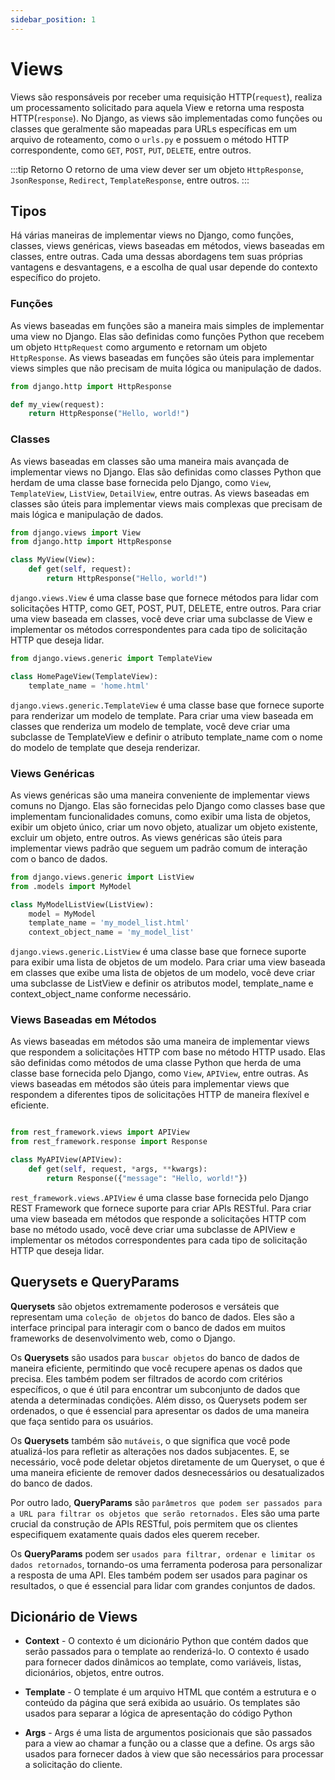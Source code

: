 ```yaml
---
sidebar_position: 1
---
```




# Views

Views são responsáveis por receber uma requisição HTTP(`request`), realiza um processamento solicitado para aquela View e retorna uma resposta HTTP(`response`). No Django, as views são implementadas como funções ou classes que geralmente são mapeadas para URLs específicas em um arquivo de roteamento, como o `urls.py` e possuem o método HTTP correspondente, como `GET`, `POST`, `PUT`, `DELETE`, entre outros.

:::tip Retorno
    O retorno de uma view dever ser um objeto `HttpResponse`, `JsonResponse`, `Redirect`, `TemplateResponse`, entre outros.
:::

## Tipos

Há várias maneiras de implementar views no Django, como funções, classes, views genéricas, views baseadas em métodos, views baseadas em classes, entre outras. Cada uma dessas abordagens tem suas próprias vantagens e desvantagens, e a escolha de qual usar depende do contexto específico do projeto.

### Funções

As views baseadas em funções são a maneira mais simples de implementar uma view no Django. Elas são definidas como funções Python que recebem um objeto `HttpRequest` como argumento e retornam um objeto `HttpResponse`. As views baseadas em funções são úteis para implementar views simples que não precisam de muita lógica ou manipulação de dados.

```python	
from django.http import HttpResponse

def my_view(request):
    return HttpResponse("Hello, world!")
```

### Classes

As views baseadas em classes são uma maneira mais avançada de implementar views no Django. Elas são definidas como classes Python que herdam de uma classe base fornecida pelo Django, como `View`, `TemplateView`, `ListView`, `DetailView`, entre outras. As views baseadas em classes são úteis para implementar views mais complexas que precisam de mais lógica e manipulação de dados.

```python views.py
from django.views import View
from django.http import HttpResponse

class MyView(View):
    def get(self, request):
        return HttpResponse("Hello, world!")
```

`django.views.View` é uma classe base que fornece métodos para lidar com solicitações HTTP, como GET, POST, PUT, DELETE, entre outros. Para criar uma view baseada em classes, você deve criar uma subclasse de View e implementar os métodos correspondentes para cada tipo de solicitação HTTP que deseja lidar.


```python TemplateView.py
from django.views.generic import TemplateView

class HomePageView(TemplateView):
    template_name = 'home.html'
```

`django.views.generic.TemplateView` é uma classe base que fornece suporte para renderizar um modelo de template. Para criar uma view baseada em classes que renderiza um modelo de template, você deve criar uma subclasse de TemplateView e definir o atributo template_name com o nome do modelo de template que deseja renderizar.

### Views Genéricas

As views genéricas são uma maneira conveniente de implementar views comuns no Django. Elas são fornecidas pelo Django como classes base que implementam funcionalidades comuns, como exibir uma lista de objetos, exibir um objeto único, criar um novo objeto, atualizar um objeto existente, excluir um objeto, entre outros. As views genéricas são úteis para implementar views padrão que seguem um padrão comum de interação com o banco de dados.

```python ListView.py
from django.views.generic import ListView
from .models import MyModel

class MyModelListView(ListView):
    model = MyModel
    template_name = 'my_model_list.html'
    context_object_name = 'my_model_list'
```

`django.views.generic.ListView` é uma classe base que fornece suporte para exibir uma lista de objetos de um modelo. Para criar uma view baseada em classes que exibe uma lista de objetos de um modelo, você deve criar uma subclasse de ListView e definir os atributos model, template_name e context_object_name conforme necessário.


### Views Baseadas em Métodos

As views baseadas em métodos são uma maneira de implementar views que respondem a solicitações HTTP com base no método HTTP usado. Elas são definidas como métodos de uma classe Python que herda de uma classe base fornecida pelo Django, como `View`, `APIView`, entre outras. As views baseadas em métodos são úteis para implementar views que respondem a diferentes tipos de solicitações HTTP de maneira flexível e eficiente.

```python

from rest_framework.views import APIView
from rest_framework.response import Response

class MyAPIView(APIView):
    def get(self, request, *args, **kwargs):
        return Response({"message": "Hello, world!"})
```

`rest_framework.views.APIView` é uma classe base fornecida pelo Django REST Framework que fornece suporte para criar APIs RESTful. Para criar uma view baseada em métodos que responde a solicitações HTTP com base no método usado, você deve criar uma subclasse de APIView e implementar os métodos correspondentes para cada tipo de solicitação HTTP que deseja lidar.


## Querysets e QueryParams

**Querysets** são objetos extremamente poderosos e versáteis que representam uma `coleção de objetos` do banco de dados. Eles são a interface principal para interagir com o banco de dados em muitos frameworks de desenvolvimento web, como o Django.

Os **Querysets** são usados para `buscar objetos` do banco de dados de maneira eficiente, permitindo que você recupere apenas os dados que precisa. Eles também podem ser filtrados de acordo com critérios específicos, o que é útil para encontrar um subconjunto de dados que atenda a determinadas condições. Além disso, os Querysets podem ser ordenados, o que é essencial para apresentar os dados de uma maneira que faça sentido para os usuários.

Os **Querysets** também são `mutáveis`, o que significa que você pode atualizá-los para refletir as alterações nos dados subjacentes. E, se necessário, você pode deletar objetos diretamente de um Queryset, o que é uma maneira eficiente de remover dados desnecessários ou desatualizados do banco de dados.

Por outro lado, **QueryParams** são `parâmetros que podem ser passados para a URL para filtrar os objetos que serão retornados.` Eles são uma parte crucial da construção de APIs RESTful, pois permitem que os clientes especifiquem exatamente quais dados eles querem receber.

Os **QueryParams** podem ser `usados para filtrar, ordenar e limitar os dados retornados`, tornando-os uma ferramenta poderosa para personalizar a resposta de uma API. Eles também podem ser usados para paginar os resultados, o que é essencial para lidar com grandes conjuntos de dados.

## Dicionário de Views

- **Context** - O contexto é um dicionário Python que contém dados que serão passados para o template ao renderizá-lo. O contexto é usado para fornecer dados dinâmicos ao template, como variáveis, listas, dicionários, objetos, entre outros.

- **Template** - O template é um arquivo HTML que contém a estrutura e o conteúdo da página que será exibida ao usuário. Os templates são usados para separar a lógica de apresentação do código Python

- **Args** - Args é uma lista de argumentos posicionais que são passados para a view ao chamar a função ou a classe que a define. Os args são usados para fornecer dados à view que são necessários para processar a solicitação do cliente.